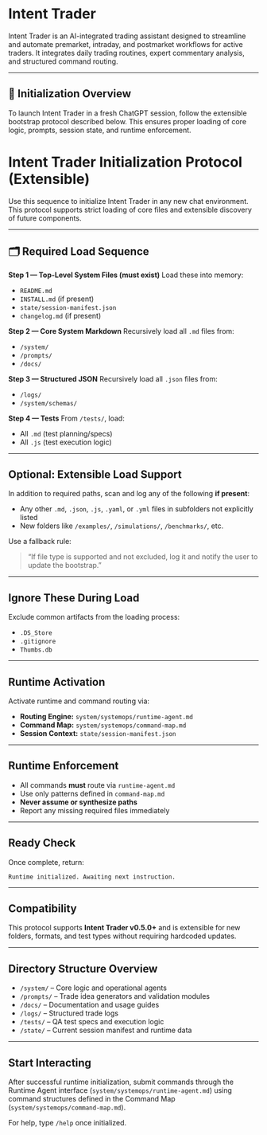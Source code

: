 # Intent Trader

Intent Trader is an AI-integrated trading assistant designed to streamline and automate premarket, intraday, and postmarket workflows for active traders. It integrates daily trading routines, expert commentary analysis, and structured command routing.

---

## 🚀 Initialization Overview

To launch Intent Trader in a fresh ChatGPT session, follow the extensible bootstrap protocol described below. This ensures proper loading of core logic, prompts, session state, and runtime enforcement.

# Intent Trader Initialization Protocol (Extensible)

Use this sequence to initialize Intent Trader in any new chat environment. This protocol supports strict loading of core files and extensible discovery of future components.

---

## 🗂 Required Load Sequence

**Step 1 — Top-Level System Files (must exist)**
Load these into memory:
- `README.md`
- `INSTALL.md` (if present)
- `state/session-manifest.json`
- `changelog.md` (if present)

**Step 2 — Core System Markdown**
Recursively load all `.md` files from:
- `/system/`
- `/prompts/`
- `/docs/`

**Step 3 — Structured JSON**
Recursively load all `.json` files from:
- `/logs/`
- `/system/schemas/`

**Step 4 — Tests**
From `/tests/`, load:
- All `.md` (test planning/specs)
- All `.js` (test execution logic)

---

## Optional: Extensible Load Support

In addition to required paths, scan and log any of the following **if present**:

- Any other `.md`, `.json`, `.js`, `.yaml`, or `.yml` files in subfolders not explicitly listed
- New folders like `/examples/`, `/simulations/`, `/benchmarks/`, etc.

Use a fallback rule:
> “If file type is supported and not excluded, log it and notify the user to update the bootstrap.”

---

## Ignore These During Load

Exclude common artifacts from the loading process:
- `.DS_Store`
- `.gitignore`
- `Thumbs.db`

---

## Runtime Activation

Activate runtime and command routing via:

- **Routing Engine:** `system/systemops/runtime-agent.md`
- **Command Map:** `system/systemops/command-map.md`
- **Session Context:** `state/session-manifest.json`

---

## Runtime Enforcement

- All commands **must** route via `runtime-agent.md`
- Use only patterns defined in `command-map.md`
- **Never assume or synthesize paths**
- Report any missing required files immediately

---

## Ready Check

Once complete, return:
```
Runtime initialized. Awaiting next instruction.
```

---

## Compatibility

This protocol supports **Intent Trader v0.5.0+** and is extensible for new folders, formats, and test types without requiring hardcoded updates.

---

## Directory Structure Overview

- `/system/` – Core logic and operational agents
- `/prompts/` – Trade idea generators and validation modules
- `/docs/` – Documentation and usage guides
- `/logs/` – Structured trade logs
- `/tests/` – QA test specs and execution logic
- `/state/` – Current session manifest and runtime data

---

## Start Interacting

After successful runtime initialization, submit commands through the Runtime Agent interface (`system/systemops/runtime-agent.md`) using command structures defined in the Command Map (`system/systemops/command-map.md`).

For help, type `/help` once initialized.